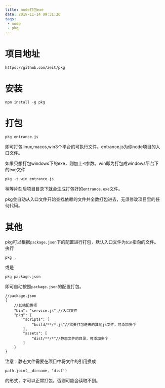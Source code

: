 ```yaml
---
title: node打包exe
date: 2019-11-14 09:31:26
tags:
 - node
 - pkg
---
```


# 项目地址

```
https://github.com/zeit/pkg
```

# 安装

```
npm install -g pkg
```

# 打包

```
pkg entrance.js
```

即可打包linux,macos,win3个平台的可执行文件。entrance.js为你node项目的入口文件。

如果只想打包windows下的exe，则加上-t参数。win即为打包成windows平台下的exe文件

```
pkg -t win entrance.js
```

稍等片刻后项目目录下就会生成打包好的`entrance.exe`文件。

pkg会自动从入口文件开始查找依赖的文件并全数打包进去，无须修改项目里的任何代码。

# 其他

pkg可以根据`package.json`下的配置进行打包，默认入口文件为`bin`指向的文件。
执行
```
pkg .
```

或是

```
pkg package.json
```

即可自动按照`package.json`的配置打包。

```
//package.json
{
    //其他配置项
    "bin": "service.js",//入口文件
    "pkg": {
        "scripts": [
            "build/**/*.js"//需要打包进来的其他js文件，可添加多个
        ],
        "assets": [
            "dist/**/*"//静态文件的目录，可添加多个
        ]
    }
}    
```
注意：静态文件需要在项目中将文件的引用换成

```
path.join(__dirname, 'dist')
```

的形式，才可以正常打包，否则可能会读取不到。
